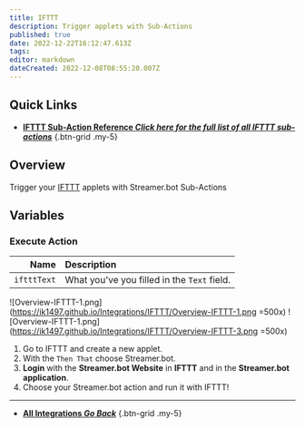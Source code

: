 ```yaml
---
title: IFTTT
description: Trigger applets with Sub-Actions
published: true
date: 2022-12-22T16:12:47.613Z
tags: 
editor: markdown
dateCreated: 2022-12-08T08:55:20.007Z
---
```


## Quick Links
- [<i class="mdi mdi-lightning-bolt-outline"></i> **IFTTT Sub-Action Reference *Click here for the full list of all IFTTT sub-actions***](/Sub-Actions/IFTTT)
{.btn-grid .my-5}

## Overview
Trigger your [IFTTT](https://ifttt.com) applets with Streamer.bot Sub-Actions

## Variables
### Execute Action
Name | Description
----:|:------------
`iftttText` | What you've you filled in the `Text` field.

![Overview-IFTTT-1.png](https://ik1497.github.io/Integrations/IFTTT/Overview-IFTTT-1.png =500x)
![Overview-IFTTT-1.png](https://ik1497.github.io/Integrations/IFTTT/Overview-IFTTT-3.png =500x)

1. Go to IFTTT and create a new applet.
2. With the `Then That` choose Streamer.bot.
3. **Login** with the **Streamer.bot Website** in **IFTTT** and in the **Streamer.bot application**.
4. Choose your Streamer.bot action and run it with IFTTT!

---

- [<i class="mdi mdi-chevron-left"></i> **All Integrations *Go Back***](/en/Integrations)
{.btn-grid .my-5}
